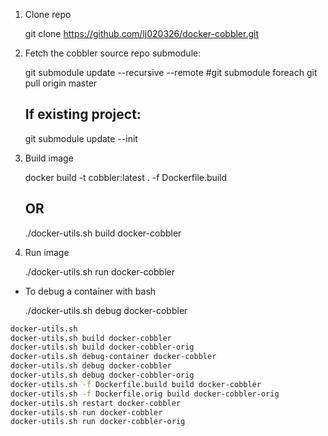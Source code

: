 
1) Clone repo

    git clone https://github.com/lj020326/docker-cobbler.git
    
2) Fetch the cobbler source repo submodule:

    git submodule update --recursive --remote
    #git submodule foreach git pull origin master

    ## If existing project:
    git submodule update --init

3) Build image

    docker build -t cobbler:latest . -f Dockerfile.build
    ## OR 
    ./docker-utils.sh build docker-cobbler

4) Run image

    ./docker-utils.sh run docker-cobbler

- To debug a container with bash

    ./docker-utils.sh debug docker-cobbler


```bash
docker-utils.sh 
docker-utils.sh build docker-cobbler
docker-utils.sh build docker-cobbler-orig
docker-utils.sh debug-container docker-cobbler
docker-utils.sh debug docker-cobbler
docker-utils.sh debug docker-cobbler-orig
docker-utils.sh -f Dockerfile.build build docker-cobbler
docker-utils.sh -f Dockerfile.orig build docker-cobbler-orig
docker-utils.sh restart docker-cobbler
docker-utils.sh run docker-cobbler
docker-utils.sh run docker-cobbler-orig

```
